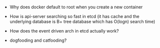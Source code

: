 
- Why does docker default to root when you create a new container 
- How is api-server searching so fast in etcd (it has cache and the underlying database is B+ tree database which has O(logn) search time)
- How does the event driven arch in etcd actually work?

- dogfooding and catfooding?


